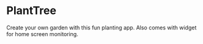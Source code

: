 # PlantTree
Create your own garden with this fun planting app. Also comes with widget for home screen monitoring.
